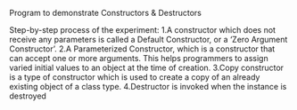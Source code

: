Program to demonstrate Constructors & Destructors


Step-by-step process of the experiment:
1.A constructor which does not receive any parameters is called a Default Constructor, or a ‘Zero Argument Constructor’.
2.A Parameterized Constructor, which is a constructor that can accept one or more arguments. This helps programmers to assign varied initial values to an object at the time of creation.
3.Copy constructor is a type of constructor which is used to create a copy of an already existing object of a class type.
4.Destructor is invoked when the instance is destroyed

